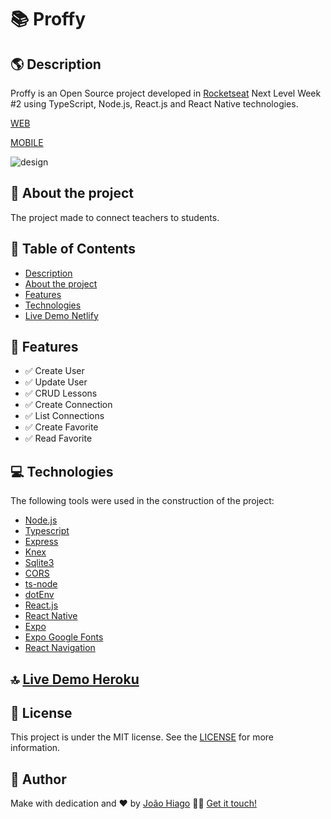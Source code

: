 # :books: Proffy

## :earth_americas: Description

Proffy is an Open Source project developed in [Rocketseat](https://rocketseat.com.br/) Next Level Week #2 using TypeScript, Node.js, React.js and React Native technologies. 

[WEB](https://github.com/joaohiago01/nlw-2-web)

[MOBILE](https://github.com/joaohiago01/nlw-2-mobile)

![design](https://user-images.githubusercontent.com/47699280/95000543-22168080-0598-11eb-9ca7-406e5f46d463.png)

## :sunflower: About the project

The project made to connect teachers to students.

## :pushpin: Table of Contents

<!--ts-->
   * [Description](#earth_americas-description)
   * [About the project](#sunflower-about-the-project)
   * [Features](#key-features)
   * [Technologies](#computer-technologies)
   * [Live Demo Netlify](#top-live-demo-netlify)
<!--te-->

## :key: Features

- :white_check_mark: Create User
- :white_check_mark: Update User
- :white_check_mark: CRUD Lessons
- :white_check_mark: Create Connection
- :white_check_mark: List Connections
- :white_check_mark: Create Favorite
- :white_check_mark: Read Favorite

## :computer: Technologies

The following tools were used in the construction of the project:

- [Node.js](https://nodejs.org/en/)
- [Typescript](https://www.typescriptlang.org/)
- [Express](http://expressjs.com/pt-br/)
- [Knex](http://knexjs.org/)
- [Sqlite3](https://www.sqlite.org/index.html)
- [CORS](https://expressjs.com/en/resources/middleware/cors.html)
- [ts-node](https://github.com/TypeStrong/ts-node)
- [dotEnv](https://github.com/motdotla/dotenv)
- [React.js](https://reactjs.org/)
- [React Native](https://reactnative.dev/docs/getting-started)
- [Expo](https://expo.io/)
- [Expo Google Fonts](https://github.com/expo/google-fonts)
- [React Navigation](https://reactnavigation.org/)

## :top: [Live Demo Heroku](https://proffy-nlw-2.herokuapp.com/)

## :closed_book: License

This project is under the MIT license. See the [LICENSE](https://github.com/joaohiago01/nlw-2-server/blob/master/LICENSE) for more information.

## :rocket: Author

Make with dedication and ❤️ by [João Hiago](https://github.com/joaohiago01) 👋🏽 [Get it touch!](https://www.linkedin.com/in/joaohiago/)
